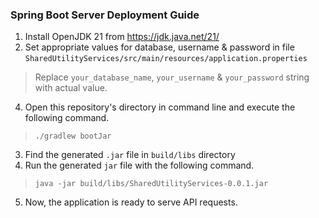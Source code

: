 ### Spring Boot Server Deployment Guide
1. Install OpenJDK 21 from https://jdk.java.net/21/
2. Set appropriate values for database, username & password in file `SharedUtilityServices/src/main/resources/application.properties`
  > Replace `your_database_name`, `your_username` & `your_password` string with actual value.
4. Open this repository's directory in command line and execute the following command.
  > `./gradlew bootJar`
3. Find the generated `.jar` file in `build/libs` directory
4. Run the generated `jar` file with the following command.
>  `java -jar build/libs/SharedUtilityServices-0.0.1.jar`
5. Now, the application is ready to serve API requests.
